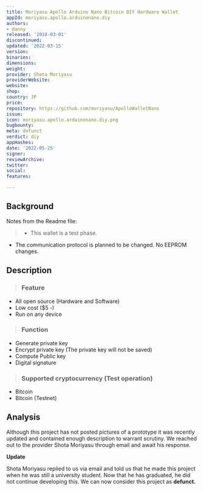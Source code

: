```yaml
---
title: Moriyasu Apollo Arduino Nano Bitcoin DIY Hardware Wallet
appId: moriyasu.apollo.arduinonano.diy
authors:
- danny
released: '2018-03-01'
discontinued: 
updated: '2022-03-15'
version: 
binaries: 
dimensions: 
weight: 
provider: Shota Moriyasu
providerWebsite: 
website: 
shop: 
country: JP
price: 
repository: https://github.com/moriyasu/ApolloWalletNano
issue: 
icon: moriyasu.apollo.arduinonano.diy.png
bugbounty: 
meta: defunct
verdict: diy
appHashes: 
date: '2022-05-25'
signer: 
reviewArchive: 
twitter: 
social: 
features: 

---
```


## Background 

Notes from the Readme file:
>
> - This wallet is a test phase.
- The communication protocol is planned to be changed.
No EEPROM changes.

## Description 

> ### Feature
- All open source (Hardware and Software)
- Low cost ($5 -)
- Run on any device
>
> ### Function
- Generate private key
- Encrypt private key (The private key will not be saved)
- Compute Public key
- Digital signature
>
> ### Supported cryptocurrency (Test operation)
- Bitcoin
- Bitcoin (Testnet)

## Analysis 

Although this project has not posted pictures of a prototype it was recently updated and contained enough description to warrant scrutiny. We reached out to the provider Shota Moriyasu through email and await his response. 

**Update**

Shota Moriyasu replied to us via email and told us that he made this project when he was still a university student. Now that he has graduated, he did not continue developing this. We can now consider this project as **defunct.**

